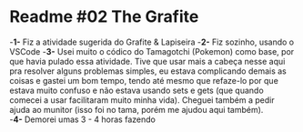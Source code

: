 # Readme #02 The Grafite
-**1-** Fiz a atividade sugerida do Grafite & Lapiseira
-**2-** Fiz sozinho, usando o VSCode
-**3-** Usei muito o códico do Tamagotchi (Pokemon) como base, por que havia pulado essa atividade. Tive que usar mais a cabeça nesse aqui pra resolver alguns problemas simples, eu estava complicando demais as coisas e gastei um bom tempo, tendo até mesmo que refaze-lo por que estava muito confuso e não estava usando sets e gets (que quando comecei a usar facilitaram muito minha vida). Cheguei também a pedir ajuda ao munitor (isso foi no tama, porém me ajudou aqui também).  
-**4-** Demorei umas 3 - 4 horas fazendo